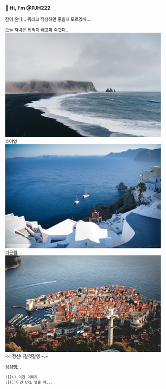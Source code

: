 ### 👋 Hi, I’m @PJH222

잠이 온다...
뭐라고 작성하면 좋을지 모르겠따...

오늘 저녁은 뭐먹지 배고파 죽겟다...
![11](./0.jpeg)
흐어엉
![12](./1.jpeg)
피곤햄...
![13](./2.jpeg)  <<
정신나갈것같앵
~.~

[심심행,,,](https://blog.naver.com/riminiop)
```
![]() 이건 이미지
[]() 이건 URL 넣을 때...
```

<!-- ---
👀 I’m interested in ...
🌱 I’m currently learning ...
💞️ I’m looking to collaborate on ...
📫 How to reach me ...

<!---
PJH222/PJH222 is a ✨ special ✨ repository because its `README.md` (this file) appears on your GitHub profile.
You can click the Preview link to take a look at your changes.
---> 
